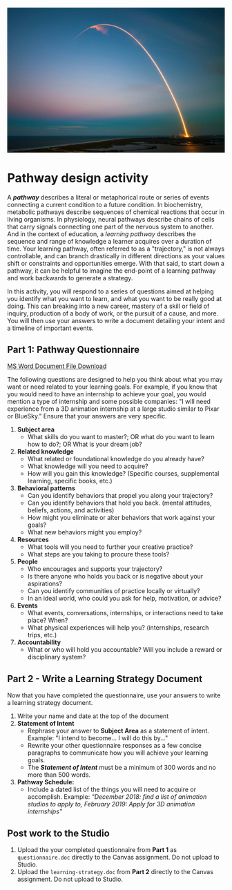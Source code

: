 ![Photograph of Space X Rocket Trail](/assets/spacex-71873.jpg)

# Pathway design activity

A _**pathway**_ describes a literal or metaphorical route or series of events connecting a current condition to a future condition. In biochemistry, metabolic pathways describe sequences of chemical reactions that occur in living organisms. In physiology, neural pathways describe chains of cells that carry signals connecting one part of the nervous system to another. And in the context of education, a _learning pathway_ describes the sequence and range of knowledge a learner acquires over a duration of time. Your learning pathway, often referred to as a "trajectory," is not always controllable, and can branch drastically in different directions as your values shift or constraints and opportunities emerge. With that said, to start down a pathway, it can be helpful to imagine the end-point of a learning pathway and work backwards to generate a strategy.

In this activity, you will respond to a series of questions aimed at helping you identify what you want to learn, and what you want to be really good at doing. This can breaking into a new career, mastery of a skill or field of inquiry, production of a body of work, or the pursuit of a cause, and more. You will then use your answers to write a document detailing your intent and a timeline of important events.

## Part 1: Pathway Questionnaire

[MS Word Document File Download](https://github.com/dmd-program/dmd-100-sp17/raw/aa1852a1f5fa257c4c6c794d3071bc5f4dca586d/assets/pathway-questionnaire.docx)

The following questions are designed to help you think about what you may want or need related to your learning goals. For example, if you know that you would need to have an internship to achieve your goal, you would mention a type of internship and some possible companies: "I will need experience from a 3D animation internship at a large studio similar to Pixar or BlueSky." Ensure that your answers are very specific.

1. **Subject area**
   * What skills do you want to master?; OR what do you want to learn how to do?; OR What is your dream job?
2. **Related knowledge**
   * What related or foundational knowledge do you already have?
   * What knowledge will you need to acquire?
   * How will you gain this knowledge? \(Specific courses, supplemental learning, specific books, etc.\)
3. **Behavioral patterns**
   * Can you identify behaviors that propel you along your trajectory?
   * Can you identify behaviors that hold you back. \(mental attitudes, beliefs, actions, and activities\)
   * How might you eliminate or alter behaviors that work against your goals?
   * What new behaviors might you employ?
4. **Resources**
   * What tools will you need to further your creative practice?
   * What steps are you taking to procure these tools?
5. **People**
   * Who encourages and supports your trajectory?
   * Is there anyone who holds you back or is negative about your aspirations?
   * Can you identify communities of practice locally or virtually?
   * In an ideal world, who could you ask for help, motivation, or advice?
6. **Events**
   * What events, conversations, internships,  or interactions need to take place? When?
   * What physical experiences will help you? \(internships, research trips, etc.\)
7. **Accountability**
   * What or who will hold you accountable? Will you include a reward or disciplinary system?

## Part 2 - Write a Learning Strategy Document

Now that you have completed the questionnaire, use your answers to write a learning strategy document.

1. Write your name and date at the top of the document
2. **Statement of Intent**
   * Rephrase your answer to **Subject Area** as a statement of intent. Example: "I intend to become... I will do this by..."
   * Rewrite your other questionnaire responses as a few concise paragraphs to communicate how you will achieve your learning goals.
   * The _**Statement of Intent**_ must be a minimum of 300 words and no more than 500 words.
3. **Pathway Schedule:**
   * Include a dated list of the things you will need to acquire or accomplish. Example: _"December 2018: find a list of animation studios to apply to, February 2019: Apply for 3D animation internships"_

## Post work to the Studio

1. Upload the your completed questionnaire from **Part 1** as `questionnaire.doc` directly to the Canvas assignment. Do not upload to Studio.
2. Upload the `learning-strategy.doc` from **Part 2** directly to the Canvas assignment. Do not upload to Studio.



